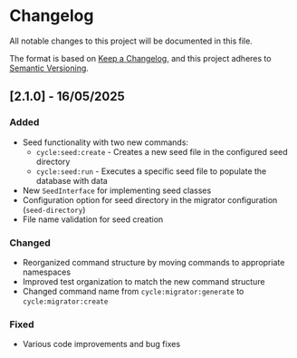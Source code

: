 # Changelog

All notable changes to this project will be documented in this file.

The format is based on [Keep a Changelog](https://keepachangelog.com/en/1.0.0/),
and this project adheres to [Semantic Versioning](https://semver.org/spec/v2.0.0.html).

## [2.1.0] - 16/05/2025

### Added
- Seed functionality with two new commands:
  - `cycle:seed:create` - Creates a new seed file in the configured seed directory
  - `cycle:seed:run` - Executes a specific seed file to populate the database with data
- New `SeedInterface` for implementing seed classes
- Configuration option for seed directory in the migrator configuration (`seed-directory`)
- File name validation for seed creation

### Changed
- Reorganized command structure by moving commands to appropriate namespaces
- Improved test organization to match the new command structure
- Changed command name from `cycle:migrator:generate` to `cycle:migrator:create`

### Fixed
- Various code improvements and bug fixes
